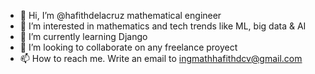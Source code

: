 - 👋 Hi, I’m @hafithdelacruz mathematical engineer
- 👀 I’m interested in mathematics and tech trends like ML, big data & AI
- 🌱 I’m currently learning Django
- 💞️ I’m looking to collaborate on any freelance proyect
- 📫 How to reach me. Write an email to ingmathhafithdcv@gmail.com

<!---
hafithdelacruz/hafithdelacruz is a ✨ special ✨ repository because its `README.md` (this file) appears on your GitHub profile.
You can click the Preview link to take a look at your changes.
--->
